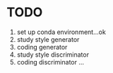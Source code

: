 # TODO
1. set up conda environment...ok
2. study style generator
3. coding generator
4. study style discriminator
5. coding discriminator
...